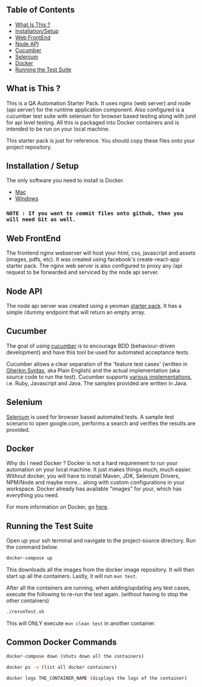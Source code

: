 ## Table of Contents

- [What Is This ?](#what-is-this)
- [Installation/Setup](#installation-setup)
- [Web FrontEnd](#web-front-end)
- [Node API](#node-api)
- [Cucumber](#cucumber)
- [Selenium](#selenium)
- [Docker](#docker)
- [Running the Test Suite](#running-test-suite)

## What is This ?

This is a QA Automation Starter Pack.  It uses nginx (web server) and node (api server) for the runtime application component.  Also configured is a cucumber test suite with selenium for browser based testing along with junit for api level testing.  All this is packaged into Docker containers and is intended to be run on your local machine.

This starter pack is just for reference.  You should copy these files onto your project repository.

## Installation / Setup

The only software you need to install is Docker.

* [Mac](https://docs.docker.com/docker-for-mac/install/)
* [Windows](https://docs.docker.com/docker-for-windows/install/)

###  `NOTE : If you want to commit files onto github, then you will need Git as well.`

## Web FrontEnd

The frontend nginx webserver will host your html, css, javascript and assets (images, pdfs, etc).  It was created using facebook's create-react-app starter pack.  The nginx web server is also configured to proxy any /api request to be forwarded and serviced by the node api server.

## Node API

The node api server was created using a yeoman [starter pack](https://github.com/diegohaz/rest).  It has a simple /dummy endpoint that will return an empty array.

## Cucumber

The goal of using [cucumber](https://cucumber.io/) is to encourage BDD (behaviour-driven development) and have this tool be used for automated acceptance tests.  

Cucumber allows a clear separation of the 'feature test cases' (written in [Gherkin Syntax](https://github.com/cucumber/cucumber/wiki/Gherkin), aka Plain English) and the actual implementation (aka source code to run the test).  Cucumber supports [various implementations](https://cucumber.io/docs), i.e. Ruby, Javascript and Java.  The samples provided are written in Java.

## Selenium

[Selenium](https://www.seleniumhq.org/) is used for browser based automated tests.  A sample test scenario to open google.com, performs a search and verifies the results are provided.

## Docker

Why do I need Docker ?  Docker is not a hard requirement to run your automation on your local machine.  It just makes things much, much easier.  Without docker, you will have to install Maven, JDK, Selenium Drivers, NPM/Node and maybe more... along with custom configurations in your workspace.  Docker already has available "images" for your, which has everything you need.

For more information on Docker, go [here](https://www.docker.com/).

## Running the Test Suite

Open up your ssh terminal and navigate to the project-source directory.  Run the command below.

```sh
docker-compose up
```

This downloads all the images from the docker image repository.  It will then start up all the containers.  Lastly, it will run `mvn test`.

After all the containers are running, when adding/updating any test cases, execute the following to re-run the test again. (without having to stop the other containers)

```sh
./rerunTest.sh
```

This will ONLY execute `mvn clean test` in another container.

## Common Docker Commands

```sh
docker-compose down (shuts down all the containers)

docker ps -a (list all docker containers)

docker logs THE_CONTAINER_NAME (displays the logs of the container)
```

